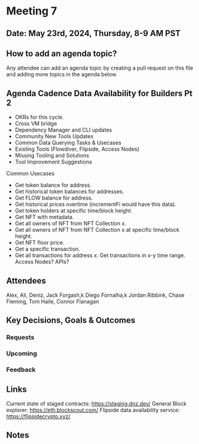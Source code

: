 
# Meeting 7

## Date: May 23rd, 2024, Thursday, 8-9 AM PST

## How to add an agenda topic?
Any attendee can add an agenda topic by creating a pull request on this file and adding more topics in the agenda below.

## Agenda Cadence Data Availability for Builders Pt 2

* OKRs for this cycle.
* Cross VM bridge
* Dependency Manager and CLI updates
* Community New Tools Updates
* Common Data Querying Tasks & Usecases
* Existing Tools (Flowdiver, Flipside, Access Nodes)
* Missing Tooling and Solutions
* Tool Improvement Suggestions

Common Usecases
* Get token balance for address.
* Get historical token balances for addresses.
* Get FLOW balance for address.
* Get historical prices overtime (incrementFi would have this data).
* Get token holders at specific time/block height.
* Get NFT with metadata.
* Get all owners of NFT from NFT Collection x.
* Get all owners of NFT from NFT Collection x at specific time/block height.
* Get NFT floor price.
* Get a specific transaction.
* Get all transactions for address x. Get transactions in x-y time range.
Access Nodes? APIs?

  
## Attendees 
Alex, Ali, Deniz, Jack Forgash,k Diego Fornalha,k Jordan Ribbink, Chase Fleming, Tom Haile, Connor Flanagan

## Key Decisions, Goals & Outcomes 

### Requests

### Upcoming

### Feedback

## Links
Current state of staged contracts: https://staging.dnz.dev/
General Block explorer: https://eth.blockscout.com/
Flipside data availability service: https://flipsidecrypto.xyz/

## Notes
